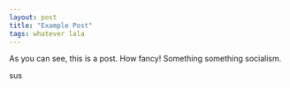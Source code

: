 ```yaml
---
layout: post
title: "Example Post"
tags: whatever lala
---
```


As you can see, this is a post. How fancy! Something something socialism.

sus
